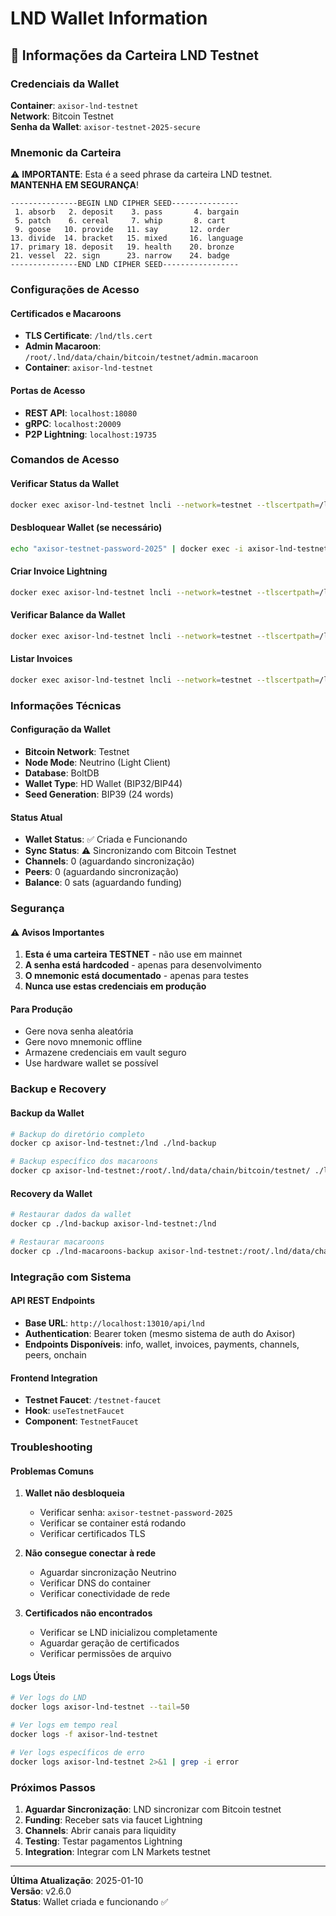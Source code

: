 # LND Wallet Information

## 🔐 Informações da Carteira LND Testnet

### Credenciais da Wallet

**Container**: `axisor-lnd-testnet`  
**Network**: Bitcoin Testnet  
**Senha da Wallet**: `axisor-testnet-2025-secure`

### Mnemonic da Carteira

⚠️ **IMPORTANTE**: Esta é a seed phrase da carteira LND testnet. **MANTENHA EM SEGURANÇA**!

```
---------------BEGIN LND CIPHER SEED---------------
 1. absorb   2. deposit    3. pass       4. bargain
 5. patch    6. cereal     7. whip       8. cart 
 9. goose   10. provide   11. say       12. order   
13. divide  14. bracket   15. mixed     16. language
17. primary 18. deposit   19. health    20. bronze
21. vessel  22. sign      23. narrow    24. badge 
---------------END LND CIPHER SEED-----------------
```

### Configurações de Acesso

#### Certificados e Macaroons
- **TLS Certificate**: `/lnd/tls.cert`
- **Admin Macaroon**: `/root/.lnd/data/chain/bitcoin/testnet/admin.macaroon`
- **Container**: `axisor-lnd-testnet`

#### Portas de Acesso
- **REST API**: `localhost:18080`
- **gRPC**: `localhost:20009`
- **P2P Lightning**: `localhost:19735`

### Comandos de Acesso

#### Verificar Status da Wallet
```bash
docker exec axisor-lnd-testnet lncli --network=testnet --tlscertpath=/lnd/tls.cert --macaroonpath=/root/.lnd/data/chain/bitcoin/testnet/admin.macaroon getinfo
```

#### Desbloquear Wallet (se necessário)
```bash
echo "axisor-testnet-password-2025" | docker exec -i axisor-lnd-testnet lncli --network=testnet --tlscertpath=/lnd/tls.cert unlock
```

#### Criar Invoice Lightning
```bash
docker exec axisor-lnd-testnet lncli --network=testnet --tlscertpath=/lnd/tls.cert --macaroonpath=/root/.lnd/data/chain/bitcoin/testnet/admin.macaroon addinvoice --amt=1000000 --memo="Test Invoice"
```

#### Verificar Balance da Wallet
```bash
docker exec axisor-lnd-testnet lncli --network=testnet --tlscertpath=/lnd/tls.cert --macaroonpath=/root/.lnd/data/chain/bitcoin/testnet/admin.macaroon walletbalance
```

#### Listar Invoices
```bash
docker exec axisor-lnd-testnet lncli --network=testnet --tlscertpath=/lnd/tls.cert --macaroonpath=/root/.lnd/data/chain/bitcoin/testnet/admin.macaroon listinvoices
```

### Informações Técnicas

#### Configuração da Wallet
- **Bitcoin Network**: Testnet
- **Node Mode**: Neutrino (Light Client)
- **Database**: BoltDB
- **Wallet Type**: HD Wallet (BIP32/BIP44)
- **Seed Generation**: BIP39 (24 words)

#### Status Atual
- **Wallet Status**: ✅ Criada e Funcionando
- **Sync Status**: ⚠️ Sincronizando com Bitcoin Testnet
- **Channels**: 0 (aguardando sincronização)
- **Peers**: 0 (aguardando sincronização)
- **Balance**: 0 sats (aguardando funding)

### Segurança

#### ⚠️ Avisos Importantes
1. **Esta é uma carteira TESTNET** - não use em mainnet
2. **A senha está hardcoded** - apenas para desenvolvimento
3. **O mnemonic está documentado** - apenas para testes
4. **Nunca use estas credenciais em produção**

#### Para Produção
- Gere nova senha aleatória
- Gere novo mnemonic offline
- Armazene credenciais em vault seguro
- Use hardware wallet se possível

### Backup e Recovery

#### Backup da Wallet
```bash
# Backup do diretório completo
docker cp axisor-lnd-testnet:/lnd ./lnd-backup

# Backup específico dos macaroons
docker cp axisor-lnd-testnet:/root/.lnd/data/chain/bitcoin/testnet/ ./lnd-macaroons-backup
```

#### Recovery da Wallet
```bash
# Restaurar dados da wallet
docker cp ./lnd-backup axisor-lnd-testnet:/lnd

# Restaurar macaroons
docker cp ./lnd-macaroons-backup axisor-lnd-testnet:/root/.lnd/data/chain/bitcoin/testnet/
```

### Integração com Sistema

#### API REST Endpoints
- **Base URL**: `http://localhost:13010/api/lnd`
- **Authentication**: Bearer token (mesmo sistema de auth do Axisor)
- **Endpoints Disponíveis**: info, wallet, invoices, payments, channels, peers, onchain

#### Frontend Integration
- **Testnet Faucet**: `/testnet-faucet`
- **Hook**: `useTestnetFaucet`
- **Component**: `TestnetFaucet`

### Troubleshooting

#### Problemas Comuns

1. **Wallet não desbloqueia**
   - Verificar senha: `axisor-testnet-password-2025`
   - Verificar se container está rodando
   - Verificar certificados TLS

2. **Não consegue conectar à rede**
   - Aguardar sincronização Neutrino
   - Verificar DNS do container
   - Verificar conectividade de rede

3. **Certificados não encontrados**
   - Verificar se LND inicializou completamente
   - Aguardar geração de certificados
   - Verificar permissões de arquivo

#### Logs Úteis
```bash
# Ver logs do LND
docker logs axisor-lnd-testnet --tail=50

# Ver logs em tempo real
docker logs -f axisor-lnd-testnet

# Ver logs específicos de erro
docker logs axisor-lnd-testnet 2>&1 | grep -i error
```

### Próximos Passos

1. **Aguardar Sincronização**: LND sincronizar com Bitcoin testnet
2. **Funding**: Receber sats via faucet Lightning
3. **Channels**: Abrir canais para liquidity
4. **Testing**: Testar pagamentos Lightning
5. **Integration**: Integrar com LN Markets testnet

---

**Última Atualização**: 2025-01-10  
**Versão**: v2.6.0  
**Status**: Wallet criada e funcionando ✅

